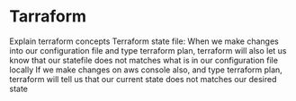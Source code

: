 # Tarraform
Explain terraform concepts
Terraform state file: When we make changes into our configuration file and type terraform plan, terraform will also let us know that our statefile does not matches what is in our configuration file locally
If we make changes on aws console also, and type terraform plan, terraform will tell us that our current state does not matches our desired state

